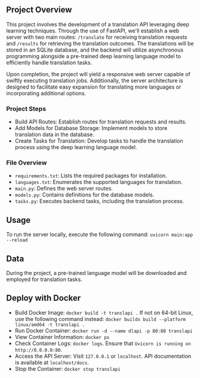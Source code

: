 ## Project Overview
This project involves the development of a translation API leveraging deep learning techniques. Through the use of FastAPI, we'll establish a web server with two main routes: `/translate` for receiving translation requests and `/results` for retrieving the translation outcomes. The translations will be stored in an SQLite database, and the backend will utilize asynchronous programming alongside a pre-trained deep learning language model to efficiently handle translation tasks.

Upon completion, the project will yield a responsive web server capable of swiftly executing translation jobs. Additionally, the server architecture is designed to facilitate easy expansion for translating more languages or incorporating additional options.

### Project Steps
- Build API Routes: Establish routes for translation requests and results.
- Add Models for Database Storage: Implement models to store translation data in the database.
- Create Tasks for Translation: Develop tasks to handle the translation process using the deep learning language model.
  
### File Overview
- `requirements.txt`: Lists the required packages for installation.
- `languages.txt`: Enumerates the supported languages for translation.
- `main.py`: Defines the web server routes.
- `models.py`: Contains definitions for the database models.
- `tasks.py`: Executes backend tasks, including the translation process.

## Usage
To run the server locally, execute the following command:
`uvicorn main:app --reload`

## Data
During the project, a pre-trained language model will be downloaded and employed for translation tasks.

## Deploy with Docker
- Build Docker Image: `docker build -t translapi .`
If not on 64-bit Linux, use the following command instead: `docker buildx build --platform linux/amd64 -t translapi .`
- Run Docker Container: `docker run -d --name dlapi -p 80:80 translapi`
- View Container Information: `docker ps`
- Check Container Logs: `docker logs`. Ensure that `Uvicorn is running on http://0.0.0.0:80`.
- Access the API Server: Visit `127.0.0.1` or `localhost`. API documentation is available at `localhost/docs`.
- Stop the Container: `docker stop translapi`
